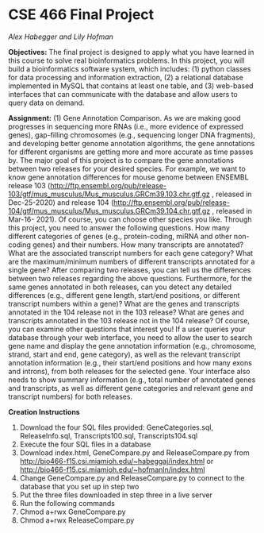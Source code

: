 # CSE 466 Final Project

_Alex Habegger and Lily Hofman_

**Objectives:**
The final project is designed to apply what you have learned in this course to solve real bioinformatics problems. In this
project, you will build a bioinformatics software system, which includes:
(1) python classes for data processing and information extraction, 
(2) a relational database implemented in MySQL that contains at least one table, and 
(3) web-based interfaces that can communicate with the database and allow users to query data on demand.

**Assignment:**
(1) Gene Annotation Comparison.
As we are making good progresses in sequencing more RNAs (i.e., more evidence of expressed genes), gap-filling
chromosomes (e.g., sequencing longer DNA fragments), and developing better genome annotation algorithms, the gene
annotations for different organisms are getting more and more accurate as time passes by. The major goal of this project
is to compare the gene annotations between two releases for your desired species. For example, we want to know gene
annotation differences for mouse genome between ENSEMBL release 103 (http://ftp.ensembl.org/pub/release-103/gtf/mus_musculus/Mus_musculus.GRCm39.103.chr.gtf.gz , released in Dec-25-2020) and release 104
(http://ftp.ensembl.org/pub/release-104/gtf/mus_musculus/Mus_musculus.GRCm39.104.chr.gtf.gz , released in Mar-16-
2021). Of course, you can choose other species you like. Through this project, you need to answer the following
questions. How many different categories of genes (e.g., protein-coding, miRNA and other non-coding genes) and their
numbers. How many transcripts are annotated? What are the associated transcript numbers for each gene category?
What are the maximum/minimum numbers of different transcripts annotated for a single gene? After comparing two
releases, you can tell us the differences between two releases regarding the above questions. Furthermore, for the same 
genes annotated in both releases, can you detect any detailed differences (e.g., different gene length, start/end positions,
or different transcript numbers within a gene)? What are the genes and transcripts annotated in the 104 release not in
the 103 release? What are genes and transcripts annotated in the 103 release not in the 104 release? Of course, you can
examine other questions that interest you! If a user queries your database through your web interface, you need to
allow the user to search gene name and display the gene annotation information (e.g., chromosome, strand, start and
end, gene category), as well as the relevant transcript annotation information (e.g., their start/end positions and how
many exons and introns), from both releases for the selected gene. Your interface also needs to show summary
information (e.g., total number of annotated genes and transcripts, as well as different gene categories and relevant gene
and transcript numbers) for both releases.

**Creation Instructions**

1. Download the four SQL files provided: GeneCategories.sql,  ReleaseInfo.sql, Transcripts100.sql, Transcripts104.sql   
2. Execute the four SQL files in a database 
3. Download index.html, GeneCompare.py and ReleaseCompare.py from http://bio466-f15.csi.miamioh.edu/~habeggaj/index.html or http://bio466-f15.csi.miamioh.edu/~hofmanln/index.html 
4. Change GeneCompare.py and ReleaseCompare.py to connect to the database that you set up in step two
5. Put the three files downloaded in step three in a live server
6. Run the following commands
7. Chmod a+rwx GeneCompare.py
8. Chmod a+rwx ReleaseCompare.py
